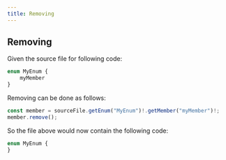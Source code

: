 ```yaml
---
title: Removing
---
```


## Removing

Given the source file for following code:

```typescript
enum MyEnum {
    myMember
}
```

Removing can be done as follows:

```typescript
const member = sourceFile.getEnum("MyEnum")!.getMember("myMember")!;
member.remove();
```

So the file above would now contain the following code:

```typescript
enum MyEnum {
}
```
